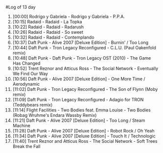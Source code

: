 #Log of 13 day

1. [00:00] Rodrigo y Gabriela - Rodrigo y Gabriela - P.P.A.
1. [10:15] Radaid - Radaid - La Topka
1. [10:22] Radaid - Radaid - Radarush
1. [10:26] Radaid - Radaid - So sweet
1. [10:32] Radaid - Radaid - Contemplando
1. [10:37] Daft Punk - Alive 2007 [Deluxe Edition] - Burnin' / Too Long
1. [10:44] Daft Punk - Tron Legacy Reconfigured - C.L.U. (Paul Oakenfold remix)
1. [10:48] Daft Punk - Daft Punk - Tron Legacy OST (2010) - The Game Has Changed
1. [10:52] Trent Reznor and Atticus Ross - The Social Network - Eventually We Find Our Way
1. [10:56] Daft Punk - Alive 2007 [Deluxe Edition] - One More Time / Aerodynamic
1. [11:02] Daft Punk - Tron Legacy Reconfigured - The Son of Flynn (Moby remix)
1. [11:09] Daft Punk - Tron Legacy Reconfigured - Adagio for TRON (Teddybears remix)
1. [11:14] Flight Facilities - Two Bodies feat. Emma Louise - Two Bodies (Robag Wruhme's Endara Wassby Remix)
1. [11:21] Daft Punk - Alive 2007 [Deluxe Edition] - Too Long / Steam Machine
1. [11:28] Daft Punk - Alive 2007 [Deluxe Edition] - Robot Rock / Oh Yeah
1. [11:34] Daft Punk - Alive 2007 [Deluxe Edition] - Touch It / Technologic
1. [11:40] Trent Reznor and Atticus Ross - The Social Network - Soft Trees Break the Fall
